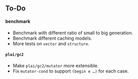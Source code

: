 To-Do
-----
#### benchmark

* Benchmark with different ratio of small to big generation.
* Benchmark different caching models.
* More tests on `vector` and `structure`.

#### `plai/gc2`
* Make `plai/gc2/mutator` more extensible.
* Fix `mutator-cond` to support `(begin e …)` for each case.
